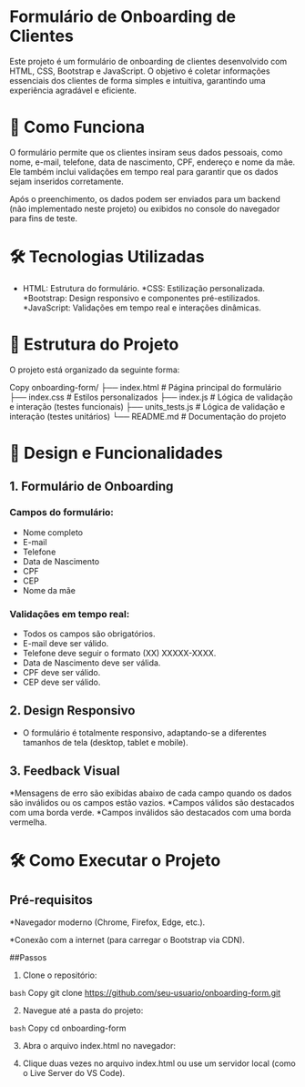 # Formulário de Onboarding de Clientes
Este projeto é um formulário de onboarding de clientes desenvolvido com HTML, CSS, Bootstrap e JavaScript. O objetivo é coletar informações essenciais dos clientes de forma simples e intuitiva, garantindo uma experiência agradável e eficiente.

# 🚀 Como Funciona
O formulário permite que os clientes insiram seus dados pessoais, como nome, e-mail, telefone, data de nascimento, CPF, endereço e nome da mãe. Ele também inclui validações em tempo real para garantir que os dados sejam inseridos corretamente.

Após o preenchimento, os dados podem ser enviados para um backend (não implementado neste projeto) ou exibidos no console do navegador para fins de teste.

# 🛠️ Tecnologias Utilizadas
* HTML: Estrutura do formulário.
*CSS: Estilização personalizada.
*Bootstrap: Design responsivo e componentes pré-estilizados.
*JavaScript: Validações em tempo real e interações dinâmicas.

# 📂 Estrutura do Projeto
O projeto está organizado da seguinte forma:

Copy
onboarding-form/
├── index.html          # Página principal do formulário
├── index.css           # Estilos personalizados
├── index.js            # Lógica de validação e interação (testes funcionais)
├── units_tests.js      # Lógica de validação e interação (testes unitários)
└── README.md           # Documentação do projeto

# 🎨 Design e Funcionalidades

## 1. Formulário de Onboarding

### Campos do formulário:

* Nome completo
* E-mail
* Telefone
* Data de Nascimento
* CPF
* CEP
* Nome da mãe

### Validações em tempo real:

* Todos os campos são obrigatórios.
* E-mail deve ser válido.
* Telefone deve seguir o formato (XX) XXXXX-XXXX.
* Data de Nascimento deve ser válida.
* CPF deve ser válido.
* CEP deve ser válido.

## 2. Design Responsivo
* O formulário é totalmente responsivo, adaptando-se a diferentes tamanhos de tela (desktop, tablet e mobile).

## 3. Feedback Visual

*Mensagens de erro são exibidas abaixo de cada campo quando os dados são inválidos ou os campos estão vazios.
*Campos válidos são destacados com uma borda verde.
*Campos inválidos são destacados com uma borda vermelha.


# 🛠️ Como Executar o Projeto
## Pré-requisitos
*Navegador moderno (Chrome, Firefox, Edge, etc.).

*Conexão com a internet (para carregar o Bootstrap via CDN).

##Passos
1. Clone o repositório:

`bash`
Copy
git clone https://github.com/seu-usuario/onboarding-form.git

2. Navegue até a pasta do projeto:

`bash`
Copy
cd onboarding-form

3. Abra o arquivo index.html no navegador:

4. Clique duas vezes no arquivo index.html ou use um servidor local (como o Live Server do VS Code).